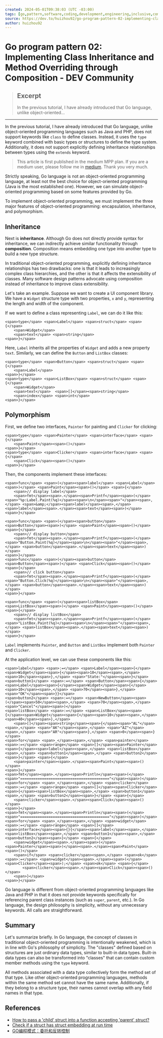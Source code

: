 ```yaml
---
created: 2024-05-01T09:38:03 (UTC -03:00)
tags: [go,pattern,software,coding,development,engineering,inclusive,community]
source: https://dev.to/huizhou92/go-program-pattern-02-implementing-class-inheritance-and-method-overriding-through-composition-313i
author: huizhou92
---
```


# Go program pattern 02: Implementing Class Inheritance and Method Overriding through Composition - DEV Community

> ## Excerpt
> In the previous tutorial, I have already introduced that Go language, unlike object-oriented...

---
In the previous tutorial, I have already introduced that Go language, unlike object-oriented programming languages such as Java and PHP, does not support keywords like `class` to define classes. Instead, it uses the `type` keyword combined with basic types or structures to define the type system. Additionally, it does not support explicitly defining inheritance relationships between types using the `extends` keyword.

> This article is first published in the medium MPP plan. If you are a medium user, please follow me in [medium](https://medium.hxzhouh.com/). Thank you very much.

Strictly speaking, Go language is not an object-oriented programming language, at least not the best choice for object-oriented programming (Java is the most established one). However, we can simulate object-oriented programming based on some features provided by Go.

To implement object-oriented programming, we must implement the three major features of object-oriented programming: encapsulation, inheritance, and polymorphism.

## [](https://dev.to/huizhou92/go-program-pattern-02-implementing-class-inheritance-and-method-overriding-through-composition-313i#inheritance)Inheritance

Next is **inheritance**. Although Go does not directly provide syntax for inheritance, we can indirectly achieve similar functionality through **composition**. Composition means embedding one type into another type to build a new type structure.

In traditional object-oriented programming, explicitly defining inheritance relationships has two drawbacks: one is that it leads to increasingly complex class hierarchies, and the other is that it affects the extensibility of classes. Many software design patterns advocate using composition instead of inheritance to improve class extensibility.

Let's take an example. Suppose we want to create a UI component library. We have a `Widget` structure type with two properties, `x` and `y`, representing the length and width of the component.

If we want to define a class representing `Label`, we can do it like this:

```
<span>type</span> <span>Label</span> <span>struct</span> <span>{</span>
    <span>Widget</span>
    <span>text</span> <span>string</span>
<span>}</span>
```

Here, `Label` inherits all the properties of `Widget` and adds a new property `text`. Similarly, we can define the `Button` and `ListBox` classes:  

```
<span>type</span> <span>Button</span> <span>struct</span> <span>{</span>
    <span>Label</span>
<span>}</span>
<span>type</span> <span>ListBox</span> <span>struct</span> <span>{</span>
    <span>Widget</span>
    <span>text</span>  <span>[]</span><span>string</span>
    <span>index</span> <span>int</span>
<span>}</span>
```

## [](https://dev.to/huizhou92/go-program-pattern-02-implementing-class-inheritance-and-method-overriding-through-composition-313i#polymorphism)Polymorphism

First, we define two interfaces, `Painter` for painting and `Clicker` for clicking:  

```
<span>type</span> <span>Painter</span> <span>interface</span> <span>{</span>
    <span>Paint</span><span>()</span>
<span>}</span>
<span>type</span> <span>Clicker</span> <span>interface</span> <span>{</span>
    <span>Click</span><span>()</span>
<span>}</span>
```

Then, the components implement these interfaces:  

```
<span>func</span> <span>(</span><span>label</span> <span>Label</span><span>)</span> <span>Paint</span><span>()</span> <span>{</span>
    <span>// display label</span>
    <span>fmt</span><span>.</span><span>Printf</span><span>(</span><span>"%p:Label.Paint(%q)</span><span>\n</span><span>"</span><span>,</span> <span>&amp;</span><span>label</span><span>,</span> <span>label</span><span>.</span><span>text</span><span>)</span>
<span>}</span>

<span>func</span> <span>(</span><span>button</span> <span>Button</span><span>)</span> <span>Paint</span><span>()</span> <span>{</span>
    <span>// display button</span>
    <span>fmt</span><span>.</span><span>Printf</span><span>(</span><span>"Button.Paint(%q)</span><span>\n</span><span>"</span><span>,</span> <span>button</span><span>.</span><span>text</span><span>)</span>
<span>}</span>
<span>func</span> <span>(</span><span>button</span> <span>Button</span><span>)</span> <span>Click</span><span>()</span> <span>{</span>
    <span>// click button</span>
    <span>fmt</span><span>.</span><span>Printf</span><span>(</span><span>"Button.Click(%q)</span><span>\n</span><span>"</span><span>,</span> <span>button</span><span>.</span><span>text</span><span>)</span>
<span>}</span>

<span>func</span> <span>(</span><span>listBox</span> <span>ListBox</span><span>)</span> <span>Paint</span><span>()</span> <span>{</span>
    <span>// display listBox</span>
    <span>fmt</span><span>.</span><span>Printf</span><span>(</span><span>"ListBox.Paint(%q)</span><span>\n</span><span>"</span><span>,</span> <span>listBox</span><span>.</span><span>text</span><span>)</span>
<span>}</span>
```

`Label` implements `Painter`, and `Button` and `ListBox` implement both `Painter` and `Clicker`.

At the application level, we can use these components like this:  

```
<span>label</span> <span>:=</span> <span>Label</span><span>{</span><span>Widget</span><span>{</span><span>10</span><span>,</span> <span>10</span><span>},</span> <span>"State:"</span><span>}</span>
<span>button1</span> <span>:=</span> <span>Button</span><span>{</span><span>Label</span><span>{</span><span>Widget</span><span>{</span><span>10</span><span>,</span> <span>70</span><span>},</span> <span>"OK"</span><span>}}</span>
<span>button2</span> <span>:=</span> <span>NewButton</span><span>(</span><span>50</span><span>,</span> <span>70</span><span>,</span> <span>"Cancel"</span><span>)</span>
<span>listBox</span> <span>:=</span> <span>ListBox</span><span>{</span><span>Widget</span><span>{</span><span>10</span><span>,</span> <span>40</span><span>},</span>
    <span>[]</span><span>string</span><span>{</span><span>"AL"</span><span>,</span> <span>"AK"</span><span>,</span> <span>"AZ"</span><span>,</span> <span>"AR"</span><span>},</span> <span>0</span><span>}</span>
<span>for</span> <span>_</span><span>,</span> <span>painter</span> <span>:=</span> <span>range</span> <span>[]</span><span>Painter</span><span>{</span><span>label</span><span>,</span> <span>listBox</span><span>,</span> <span>button1</span><span>,</span> <span>button2</span><span>}</span> <span>{</span>
    <span>painter</span><span>.</span><span>Paint</span><span>()</span>
<span>}</span>
<span>fmt</span><span>.</span><span>Println</span><span>(</span><span>"========================================="</span><span>)</span>
<span>for</span> <span>_</span><span>,</span> <span>clicker</span> <span>:=</span> <span>range</span> <span>[]</span><span>Clicker</span><span>{</span><span>listBox</span><span>,</span> <span>button1</span><span>,</span> <span>button2</span><span>}</span> <span>{</span>
    <span>clicker</span><span>.</span><span>Click</span><span>()</span>
<span>}</span>
<span>fmt</span><span>.</span><span>Println</span><span>(</span><span>"========================================="</span><span>)</span>
<span>for</span> <span>_</span><span>,</span> <span>widget</span> <span>:=</span> <span>range</span> <span>[]</span><span>interface</span><span>{}{</span><span>label</span><span>,</span> <span>listBox</span><span>,</span> <span>button1</span><span>,</span> <span>button2</span><span>}</span> <span>{</span>
    <span>widget</span><span>.</span><span>(</span><span>Painter</span><span>)</span><span>.</span><span>Paint</span><span>()</span>
    <span>if</span> <span>clicker</span><span>,</span> <span>ok</span> <span>:=</span> <span>widget</span><span>.</span><span>(</span><span>Clicker</span><span>);</span> <span>ok</span> <span>{</span>
        <span>clicker</span><span>.</span><span>Click</span><span>()</span>
    <span>}</span>
<span>}</span>
```

Go language is different from object-oriented programming languages like Java and PHP in that it does not provide keywords specifically for referencing parent class instances (such as `super`, `parent`, etc.). In Go language, the design philosophy is simplicity, without any unnecessary keywords. All calls are straightforward.

## [](https://dev.to/huizhou92/go-program-pattern-02-implementing-class-inheritance-and-method-overriding-through-composition-313i#summary)Summary

Let's summarize briefly. In Go language, the concept of classes in traditional object-oriented programming is intentionally weakened, which is in line with Go's philosophy of simplicity. The "classes" defined based on structures are just ordinary data types, similar to built-in data types. Built-in data types can also be transformed into "classes" that can contain custom member methods using the `type` keyword.

All methods associated with a data type collectively form the method set of that type. Like other object-oriented programming languages, methods within the same method set cannot have the same name. Additionally, if they belong to a structure type, their names cannot overlap with any field names in that type.

## [](https://dev.to/huizhou92/go-program-pattern-02-implementing-class-inheritance-and-method-overriding-through-composition-313i#references)References

-   [How to pass a 'child' struct into a function accepting 'parent' struct?](https://stackoverflow.com/questions/37011799/how-to-pass-a-child-struct-into-a-function-accepting-parent-struct)
-   [Check if a struct has struct embedding at run time](https://stackoverflow.com/questions/61585699/check-if-a-struct-has-struct-embedding-at-run-time)
-   [GO编程模式：委托和反转控制](https://coolshell.cn/articles/21214.html)
